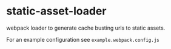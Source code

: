 # static-asset-loader
webpack loader to generate cache busting urls to static assets.

For an example configuration see `example.webpack.config.js`